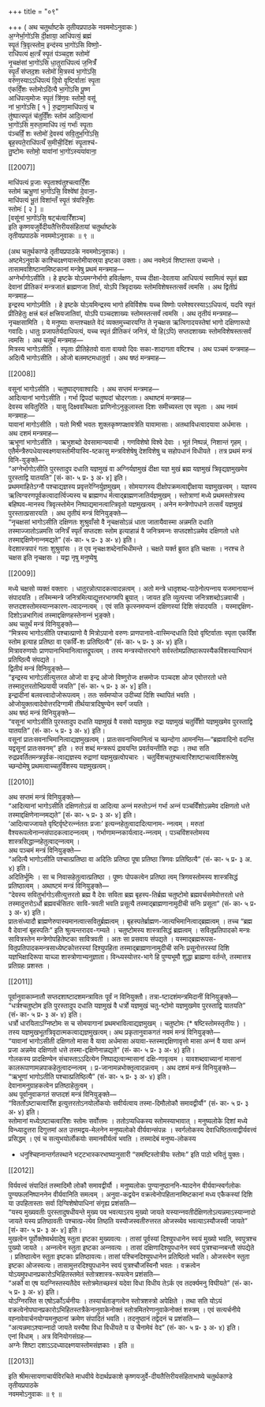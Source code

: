 +++
title = "०९"

+++
( अथ चतुर्थाष्टके तृतीयप्रपाठके नवममोऽनुवाकः )  
अ॒ग्नेर्भा॒गो॑ऽसि दी॒क्षाया॒ आधि॑पत्यं॒ ब्रह्मं  
स्पृ॒तं त्रि॒वृत्स्तोम॒ इन्द॑स्य भा॒गो॑ऽसि विष्णो॒-  
राधि॑पत्यं क्ष॒त्‍त्रँ स्पृ॒तं प॑ञ्चद॒श स्तोमो॑  
नृ॒चक्ष॑सां भा॒गो॑ऽसि धा॒तुराधि॑पत्यं ज॒नित्रँ॑  
स्पृ॒तँ स॑प्‍तद॒शः स्तोमो॑ मि॒त्रस्य॑ भा॒गो॑ऽसि॒  
वरु॑ण॒स्याऽऽधि॑पत्यं दि॒वो वृ॒ष्टिर्वाताः॑ स्पृ॒ता  
ए॑कविँ॒शः स्तोमोऽदि॑त्यै भा॒गो॑ऽसि पू॒ष्ण  
आधि॑पत्य॒मोजः स्पृ॒तं त्रि॑ण॒वः स्तोमो॒ वसू॑  
नां भा॒गो॑ऽसि [ १ ] रु॒द्राणा॒माधि॑पत्यं॒ च  
तु॑ष्पात्स्पृ॒तं च॑तुर्विँ॒शः स्तोम॑ आदि॒त्यानां॑  
भा॒गो॑ऽसि म॒रुता॒माधि॑प त्यं॒ गर्भाः॑ स्पृ॒ताः  
प॑ञ्‍चविँ॒ शः स्तोमो॑ दे॒वस्य॑ सवि॒तुर्भा॒गो॑ऽसि॒  
बृह॒स्पते॒राधि॑पत्यँ स॒मीची॒दिंशः॑ स्पृ॒ताश्च॑-  
तु॒ष्टोमः स्तोमो॒ यावा॑नां भा॒गो॑ऽस्यया॑वाना॒

[[2007]]

माधि॑पत्यं प्र॒जाः स्पृ॒ताश्व॑तुश्चत्वारिँ॒शः  
स्तोम॑ ऋभू॒णां भा॒गो॑ऽसि॒ विश्वे॑षां दे॒वाना॒-  
माधि॑पत्यं भू॒तं विशा॑न्तँ स्पृ॒तं त्र॑यस्त्रिँ॒शः  
स्तोमः॑ [ २ ] ॥  
[वसू॑नां भा॒गो॑ऽसि॒ षट्च॑त्वारिँशञ्च]  
इति कृष्णयजुर्वेदीयतैत्तिरीयसंहितायां चतुर्थाष्टके  
तृतीयप्रपाठके नवममोऽनुवाकः ॥ ९ ॥

(अथ चतुर्थकाण्डे तृतीयप्रपाठके नवममोऽनुवाकः) ।  
अष्टमेऽनुवाके काश्चिदक्ष्णयास्तोमीयास्र्या इष्टका उक्ताः। अथ नवमेऽवं शिष्टास्ता उच्यन्ते । तासामवशिष्टानामिष्टकानां मन्त्रेषु प्रथमं मन्त्रमाह—  
अग्नेर्भागोऽसीति । हे इष्टके योऽयमग्नेर्भागो हविर्लक्षणः, यच्‍च दीक्षा-देवताया आधिपत्यं स्वामित्वं स्पृतं ब्रह्म देवानां प्रीतिकरं मन्त्रजातं ब्राह्मणजा तिर्वा, योऽपि त्रिवृदाख्यः स्तोमविशेषस्तत्सर्वं त्वमसि । अथ द्वितीप्रं मन्त्रमाह—  
इन्द्रस्य भागोऽमीति । हे इष्टके योऽयमिन्द्रस्य भागो हविर्विशेषः यच्‍च विष्णोः परमेश्वरस्याऽऽधिपत्यं, यदपि स्पृतं प्रीतिहेतुः क्षत्त्रं बलं क्षत्त्रियजातिवां, योऽपि पञ्‍चदशाख्यः स्तोमस्तत्सर्वं त्वमसि । अथ तृतीयं मन्त्रमाह—  
नृचक्षसामिति । ये मनुष्याः सन्तश्चक्षते वेदं व्यक्तमुच्‍चारयग्ति ते नृचक्षस ऋत्विगादयस्तेषां भागो दक्षिणारूपो गवादिः। धातुः प्रजापतेर्यदाधिपत्यं, यच्‍च स्पृतं प्रीतिकरं जनित्रं, यो हि(ऽपि) सप्‍तदशाख्यः स्तोमविशेषस्तत्सर्वं त्वमसि । अथ चतुर्थं मन्त्रमाह—  
मित्रस्य भागोऽसीति । स्पृताः प्रीतिहेतवो वाता वायवो दिवः सका-शादागता वष्टिश्च । अथ पञ्‍चमं यन्त्रमाह—  
अदित्यै भागोऽसीति । ओजो बलमष्टमधातुर्वा । अथ षष्ठं मन्त्रमाह—

[[2008]]

वसूनां भागोऽसीति । चतुष्पाद्गवाश्वादिः । अथ सप्तमं मन्त्रमाह—  
आदित्यानां भागोऽसीति । गर्भा द्विपदां चतुष्पदां चोदरगताः। अथाष्टमं मन्त्रमाह—  
देवस्य सवितुरिति । यासु दिक्ष्ववस्थिताः प्राणिनोऽनुकूलास्ता दिशः समीच्यस्ता एव स्पृताः । अथ नवमं मन्त्रमाहः—  
यावानां मागोऽसीति । यतो मिश्री भवतः शुक्लकृष्णपक्षावत्रेति यावामासाः। अतथाविधत्वादयावा अर्धमासः । अथ दशमं मन्त्रमाह—  
ऋभूणां भागोऽसीति । ऋभुशब्दो देवसामान्यवाची । गणविशेषो विश्वे देवाः । भूतं निष्पन्नं, निशान्तं गृहम् । एतैर्मन्त्रैरुपधेयास्वक्ष्णयास्तोमीयास्वि-ष्टकासु मन्त्रविशेषेषु देशविशेषु च सहोपधानं विधीयते । तत्र प्रथमं मन्त्रं विनि-युङ्‍क्ते—  
“अग्नेर्भागोऽसीति पुरस्तादुप दधाति यज्ञमुखं वा अग्निर्यज्ञमुखं दीक्षा यज्ञ मुखं ब्रह्म यज्ञमुखं त्रिवृद्यज्ञमुखमेव पुरस्ताद्वि यातयति” [सं॰ का॰ ५ प्र॰ ३ अ॰ ४] इति।  
प्रथममाहितेऽग्नौ पश्चाद्यज्ञस्य प्रवृत्तरेग्निर्युज्ञमुखम् । सोमयागस्य दीक्षोपक्रमत्वाद्दीक्षाया यज्ञमुखत्त्वम् । यज्ञस्य ऋत्विग्वरणपूर्वकत्वादार्त्विज्यस्य च ब्राह्मणध र्मत्वाद्‍ब्राह्मणजातिर्यज्ञमुखम् । स्तोत्राणां मध्ये प्रथमस्तोत्रस्य बहिष्पव-मानस्य त्रिवृत्स्तोमेन निष्पाद्यमानत्वात्‍त्रिवृतो यज्ञमुखत्वम् । अनेन मन्त्रेणोपधाने तत्सर्वं यज्ञमुखं पुरस्तात्प्रसारयति । अथ तृतीयं मन्त्रं विनियुङ्‍क्ते—  
“नृचक्षसां भागोऽसीति दक्षिणतः शुश्रुवाँसो वै नृचक्षसोऽन्नं धाता जातायैवास्मा अन्नमति दधाति तस्माज्‍जातोऽन्नमत्ति जनित्रँ स्पृतँ सप्तदशः स्तोम इत्याहान्नं वै जनित्रमन्‍नः सप्तदशोऽन्नमेव दक्षिणतो धत्ते तस्माद्दक्षिणेनान्‍नमद्यते” (सं॰ का॰ ५ प्र॰ ३ अ॰ ४) इति।  
वेदशास्त्रपारं गताः शुश्रुवांसः । त एव नृचक्षःशब्देनाभिधीमन्ते । चक्षते यर्क्त ब्रुवत इति चक्षसः । नरश्च ते चक्षस इति नृचक्षसः । यद्वा नृषु मनुष्येषु

[[2009]]

मध्ये चक्षसो व्यक्तं वक्तारः । धातुरन्नोत्पादकत्वादन्नत्वम् । अतो मन्त्रे धातृशब्द-पाठेनोत्पन्‍नाय यजमानायान्‍नं संपादयति । तस्मिन्मन्त्रे जनित्रमित्याद्युत्तरभागमपि ब्रूयात् । जायत इति व्युत्पत्त्या जनित्रशब्दोऽन्नवाची । सप्‍तदशस्तोमस्यान्‍नकारण-त्वादन्‍नत्वम् । एवं सति कृत्स्नमप्यन्‍नं दक्षिणस्यां दिशि संपादयति । यस्माद्दक्षिण-दिशोऽन्नभागित्वं तस्माद्दक्षिणहस्तेनान्‍नं भुङ्‍क्ते।  
अथ चतुर्थं मन्त्रं विनियुङ्‍क्ते—  
“मित्रस्य भागोऽसीति पश्चात्प्राणो वै मित्रोऽपानो वरुणः प्राणपानावे-वास्मिन्दधाति दिवो वृष्टिर्वाताः स्पृता एकविँश स्तोम इत्याह प्रतिष्ठा वा एकविँ-शः प्रतिष्ठित्यै” (सं॰ का॰ ५ प्र॰ ३ अ॰ ४) इति।  
मित्रावरुणयोः प्राणपानाभिमानित्वात्तद्रूपत्वम् । तस्य मन्त्रस्योत्तरभागे सर्वस्तोमप्रतिष्ठारूपस्यैकविंशस्याभिघानं प्रतिष्ठित्यै संपद्यते ।  
द्वितीयं मन्त्रं विनियुङ्‍क्ते—  
“इन्द्रस्य भागोऽसीत्युत्तरत ओजो वा इन्द्र ओजो विष्णुरोजः क्षत्त्रमोजः पञ्चदश ओज एवोत्तरतो धत्ते तस्मादुत्तरतोभिप्रयायी जयति” [सं॰ का॰ ५ प्र॰ ३ अ॰ ४] इति।  
इन्द्रादीनां बलवत्त्वादोजोरूपत्वम् । ततः सर्वमप्योज उदीच्यां दिशि स्थापितं भवति । ओजोयुक्तत्वादेवोत्तरदिग्गामी तीर्थयात्रादिषुण्येन स्वर्गं जयति ।  
अथ षष्ठं मन्त्रं विनियुङ्‍क्ते—  
“वसूनां भागोऽसीति पुरस्तादुप दधाति यज्ञमुखं वै वसवो यज्ञमुखः रुद्रा यज्ञमुखं चतुर्विँशो यज्ञमुखमेव पुरस्ताद्वि यातयति” (सं॰ का॰ ५ प्र॰ ३ अ॰ ४) इति।  
वसूनां प्रातःसवनाभिमानित्वाद्यज्ञमुखत्वम् । प्रातःसवनाभिमानित्वं च च्छन्दोगा आमनन्ति—“ब्रह्मवादिनो वदन्ति यद्वसूनां प्रातःसवनम्” इति । रुतं शब्दं मन्त्ररूपं द्रावयन्ति प्रवर्तयन्तीति रुद्राः । तथा सति रुद्रप्रवर्तितमन्त्रपूर्वक-त्वाद्यज्ञस्य रुद्राणां यज्ञमुखत्वोपचारः । चतुर्विशचतुश्चत्वारिंशाष्टाचत्वार्विशरूपेषु च्छन्दोमेषु प्रथमत्वाच्‍चतुर्विंशस्य यज्ञमुखत्वम्।

[[2010]]

अथ सप्तमं मन्त्रं विनियुङ्‍क्ते—  
“आदित्यानां भागोऽसीति दक्षिणतोऽन्नं वा आदित्या अन्‍नं मरुतोऽन्‍नं गर्भा अन्‍नं पञ्चविँशोऽन्नमेव दक्षिणतो धत्ते तस्माद्दक्षिणेनान्‍नमद्यते” [सं॰ का॰ ५ प्र॰ ३ अ॰ ४] इति।  
‘आदित्याज्‍जायते वृष्टिर्वृष्टेरत्‍न्‍नंततः प्रजाः’ इत्यन्‍नहेतुत्वादादित्यानाम- न्‍नत्वम् । मरुतां वैश्यरूपत्वेनान्‍नसंपादकत्वादन्‍नत्वम् । गर्भाणामन्‍नकार्यत्वाद-न्‍नत्वम् । पञ्चविंशस्तोमस्य शास्त्रसिद्धान्‍नहेतुत्वाद्न्‍नत्वम् ।  
अथ पञ्चमं मन्त्रं विनियुङ्‍क्ते—  
“अदित्यै भागोऽसीति पश्चात्प्रतिष्ठा वा अदितिः प्रतिष्ठा पूषा प्रतिष्ठा त्रिणवः प्रतिष्ठित्यै” (सं॰ का॰ ५ प्र॰ ३ अ. ४) इति।  
अदितिर्भूमिः । सा च निवासहेतुत्वात्प्रतिष्ठा । पूष्णः पोपकत्वेन प्रतिष्ठा त्वम् त्रिणवस्तोमस्य शास्त्रसिद्धं प्रतिष्ठात्वम् । अथाष्टमं मन्त्रं विनियुङ्‍क्ते—  
“देवस्य सवितुर्भागोऽसीत्युत्तरतो ब्रह्म वै देवः सविता ब्रह्म बृहस्प-तिर्ब्रह्म चतुष्टोमो ब्रह्मवर्चसमेवोत्तरतो धत्ते तस्मादुत्तरोऽर्धो ब्रह्मवर्चसितरः सावि-त्रवती भवति प्रसूत्यै तस्माद्‍ब्राह्मणानामुदीची सनिः प्रसूता” (सं॰ का॰ ५ प्र॰ ३ अ॰ ४) इति।  
प्रातःसंध्यादौ ब्राह्मणेरुपास्यमानत्वात्सवितुर्ब्रह्मत्वम् । बृहस्पतेर्ब्राह्मण-जात्यभिमानित्वाद्‍ब्रह्मत्वम् । तच्‍च “ब्रह्म वै देवानां बृहस्पतिः” इति श्रुत्यन्तरादव-गम्यते । चतुष्टोमस्य शास्त्रासिद्धं ब्रह्मत्वम् । सवितृप्रतिपादको मन्त्रः सावित्रस्तेन मन्त्रेणोपहितेष्टका सावित्रवती । अतः सा प्रसवाय संपद्यते । यस्माद्‍ब्रह्मरूपस-वितृप्रतिपादकमन्त्रसाध्येष्टकोत्तरस्यां दिश्युपहिता तस्माद्‍ब्राह्मणानामुदीची सनिः प्रसूनोत्तरस्यां दिशि यज्ञभिक्षादिरूपा याच्‍‍‍ञा शास्त्रोणाभ्यनुज्ञाता। विन्ध्यस्योत्तर-भागे हि पुण्यभूमौ शुद्धा ब्राह्मणा वर्तन्ते, तस्मात्तत्र प्रतिग्रहः प्रशस्तः ।

[[2011]]

पूर्वानुवाकाम्‍नातौ सप्‍तदशाष्टादशमन्त्रावितः पूर्वं न विनियुक्तौ। तत्रा-ष्टादशंमन्त्रमिदानीं विनियुङ्‍क्ते—  
“धर्त्रश्चतुष्टोम इति पुरस्तादुप दधाति यज्ञमुखं वै धर्त्रो यज्ञमुखं चतु-ष्टोमो यज्ञमुखमेव पुरस्ताद्वि यातयति” (सं॰ का॰ ५ प्र॰ ३ अ॰ ४) इति।  
धर्त्रो धारयिताऽग्निष्टोमः स च सोमयागानां प्रथमभावित्वाद्यज्ञमुखम् । चतुष्टोमः (* षष्टिस्तोमस्तृतीयः ) । तस्य यज्ञमुखभूतत्रिवृदात्मकत्वाद्यज्ञमुखत्वम्। अथ प्रकृतानुवाकगतं नवमं मन्त्रं विनियुङ्‍क्ते—  
“यावानां भागोऽसीती दक्षिणतो मासा वै यावा अर्धमासा अयावा-स्तस्माद्दक्षिणावृत्तो मासा अन्‍नं वै यावा अन्‍नं प्रजा अन्नमेव दक्षिणतो धत्ते तस्मा-द्दक्षिणेनान्नद्यते” (सं॰ का॰ ५ प्र॰ ३ अ॰ ४) इति।  
गोलकस्य प्रादक्षिण्येन संचास्ताऽऽदित्येन निष्पाद्यत्वान्मासानां दक्षि-णावृत्वम । यावशब्दवाच्यानां मासानां कालरूपाणामन्नपाकहेतुत्वादन्‍नत्वम् । प्र-जानामन्नभोक्तृत्वादन्नत्वम् । अथ दशमं मन्त्रं विनियुङ्‍क्ते—  
“ऋभूणां भागोऽतीति पश्चात्प्रतिष्ठित्यै” (सं॰ का॰ ५ प्र॰ ३ अ॰ ४) इति।  
देवानामनुग्राहकत्वेन प्रतिष्ठाहेतुत्वम् ।  
अथ पूर्वानुवाकगतं सप्तदशं मन्त्रं विनियुङ्‍क्ते—  
“वितर्तोऽष्टाचत्वारिँश इत्युत्तरतोऽनयोर्लोकयोः सवीर्यत्वाय तस्मा-दिमौलोकौ समावद्वीर्यौ” (सं॰ का॰ ५ प्र॰ ३ अ॰ ४) इति।  
स्तोमानां मध्येऽष्टाचत्वारिंशः स्तोमः सर्वोत्तमः । ततोऽप्यधिकस्य स्तोमस्याभावात् । मनुष्यलोके दिशां मध्ये विन्ध्यादुत्तरा दिगुत्तमां अत उत्तमद्वय-मेलनेन मनुष्यलोको वीर्यवान्संपन्नः । स्वर्गलोकस्य देवाधिष्ठितत्वाद्वीर्यवत्त्वं प्रसिद्धम् । एवं च सत्युभयोर्लोकयोः समानवीर्यत्वं भवति । तस्मादेबं मनुष्य-लोकस्य  
* धनुश्चिह्‍नान्तर्गतस्थाने भट्‍टभास्करभाष्यानुसारी “समष्टिस्तोत्रीयः स्तोमः” इति पाठो भवितुं युक्तः।

[[2012]]

विर्यवत्त्वं संपादितं तस्मादिमौ लोकौ समावद्वीर्यौ । मनुष्यलोकः पुण्यानुष्ठाननि-ष्पादनेन वीर्यवान्स्वर्गलोकः पुण्यफलनिष्पाननेन वीर्यवानिति समत्वम् । अनुवा-कद्वयेन वक्रत्वेनोपहितानामिष्टकानां मध्य एकैकस्यां दिशि या उपहितास्ताः सर्वा दिग्विशेषोपाधिनां संगृह्य प्रशंसति—  
“यस्य मुख्यवतीः पुरस्तादुषधीयन्ते मुख्य पव भवत्याऽरय मुख्यो जायते यस्यान्‍नवतीर्दक्षिणतोऽत्यन्नमाऽस्यान्‍नादो जायते यस्य प्रतिष्ठावतीः पश्चात्प्र-त्येव तिष्ठति यस्यौजस्वतीरुत्तरत ओजस्व्येव भवत्याऽस्यौजस्वी जायते” [सं॰ का॰ ५ प्र॰ ३ अ॰ ४] इति।  
मुखत्वेन पूर्वोक्तेष्वर्थवादेषु स्तुता इष्टका मुख्यवत्यः । तासां पूर्वस्यां दिश्युपधानेन स्वयं मुख्यो भवति, स्वपुत्रश्च पुख्यो जायते । अन्‍नत्वेन स्तुता इष्टका अन्‍नवत्यः । तासां दक्षिणादिश्युपधानेन स्वयं पुत्रश्चान्‍नबन्तौ संपद्येते । प्रतिष्ठात्वेन स्तुता इष्टकाः प्रतिष्ठावत्यः। तासां पश्चिनदिश्युपधानेन प्रतिष्ठितो भवति। ओजस्त्वेन स्तुता इष्टका ओजस्वत्यः। तासामुत्तरदिश्युपधानेन स्वयं पुत्रश्चौजस्विनौ भवतः । वक्रत्वेन योऽयमुपधानप्रकारोऽभिहितस्तमेतं स्तोत्रशास्त्र-रूपत्वेन प्रशंसति—  
“अर्को वा एष यदग्निस्तस्यतैदेव स्तोत्रमेतच्छस्त्रं यदेवा विधा विधीय तेऽर्क एव तदर्क्यमनु विघीयते” (सं॰ का॰ ५ प्र॰ ३ अ॰ ४) इति।  
योऽग्निरस्ति स एषोऽर्कोऽर्चनीयः । तस्यार्चताङ्गत्वेन स्तोत्रशस्त्रो अपेक्षिते । तथा सति योऽयं वक्रत्वेनोपघानप्रकारोऽभिहितस्तत्रैकेनानुवाकेनोक्तं स्तोत्रमितरेणानुवाकेनोक्तं शस्त्रम् । एवं सत्यर्चनीये वह्‍नावेवार्चनयोग्यमनुष्ठानां क्रमेण संपादितं भवति । तदनुष्ठानं तद्वेदनं च प्रशंसति—  
“अत्यन्नमाऽश्यान्‍नादो जायते यस्यैषा विधा विधीयते य उ चैनामेवं वेद” (सं॰ का॰ ५ प्र॰ ३ अ॰ ४) इति।  
एनां विधाम् । अत्र विनियोगसंग्रहः—  
अग्नेः शिष्टा दशाऽऽदध्यादक्ष्णयास्तोमसंज्ञकाः । इति ॥

[[2013]]

इति श्रीमत्सायणाचार्यविरचिते माधवीये वेदार्थप्रकाशे कृष्णयजुर्वे-दीयतैत्तिरीयसंहिताभाष्ये चतुर्थकाण्डे तृतीयप्रपाठके  
नवममोऽनुवाकः ॥ ९ ॥
